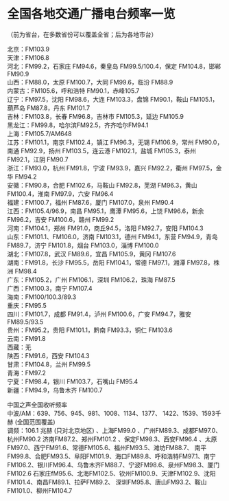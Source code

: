 # 全国各地交通广播电台频率一览  

（前为省台，在多数省份可以覆盖全省；后为各地市台）  

北京：FM103.9  
天津：FM106.8  
河北：FM99.2，石家庄 FM94.6，秦皇岛 FM99.5/100.4，保定 FM104.8，邯郸 FM90.9  
山西：FM88.0，太原 FM100.7，大同 FM99.6，临汾 FM88.9  
内蒙古：FM105.6，呼和浩特 FM90.1，赤峰105.7  
辽宁：FM97.5，沈阳 FM98.6，大连 FM103.3，盘锦 FM90.1，鞍山 FM105.1，葫芦岛 FM87.8，丹东 FM101.7  
吉林：FM103.8，长春 FM96.8，吉林市 FM105.3，延边 FM105.9  
黑龙江：FM99.8，哈尔滨FM92.5，齐齐哈尔FM94.1  
上海：FM105.7/AM648  
江苏：FM101.1，南京 FM102.4，镇江 FM96.3，无锡 FM106.9，常州 FM90.0，南通 FM92.9，扬州 FM103.5，连云港 FM102.1，盐城 FM105.3，泰州 FM92.1，江阴 FM90.7  
浙江：FM93.0，杭州 FM91.8，宁波 FM93.9，嘉兴 FM92.2，衢州 FM97.5，金华 FM94.2  
安徽：FM90.8，合肥 FM102.6，马鞍山 FM92.8，芜湖 FM96.3，黄山 FM100.4，淮南 FM97.9，六安 FM96.4  
福建：FM100.7，福州 FM87.6，厦门 FM107.0，泉州 FM90.4  
江西：FM105.4/96.9，南昌 FM95.1，鹰潭 FM95.6，上饶 FM96.6，新余 FM96.2，吉安 FM100.6，赣州 FM99.2  
河南：FM104.1，郑州 FM91.0，商丘94.5，洛阳 FM92.7，安阳 FM104.3  
山东：FM101.1、FM106.0，济南 FM103.1，德州 FM94.1，东营 FM94.9，青岛 FM89.7，济宁 FM101.8，烟台 FM103.0，淄博 FM100.0  
湖北：FM107.8，武汉 FM89.6，宜昌 FM105.9，黄冈 FM107.6  
湖南：FM91.8，长沙 FM95.5，岳阳 FM104.1，常德 FM97.1，湘潭 FM97.8，株洲 FM98.4  
广东：FM105.2，广州 FM106.1，深圳 FM106.2，珠海 FM87.5  
广西：FM100.3，南宁 FM107.4  
海南：FM100/100.3/89.3  
重庆：FM95.5  
四川：FM101.7，成都 FM91.4，泸州 FM100.6，广安 FM94.7，雅安 FM89.5/93.5  
贵州：FM95.2，贵阳 FM101.1，黔南 FM93.3，铜仁 FM103.6  
云南：FM91.8  
西藏：无  
陕西：FM91.6，西安 FM104.3  
甘肃：FM104.8，兰州 FM99.5  
青海：FM97.2  
宁夏：FM98.4，银川 FM103.7，石嘴山 FM95.4  
新疆：FM94.9，乌鲁木齐 FM100.7  

中国之声全国收听频率  
中波/AM：639、756、945、981、1008、1134、1377、 1422、1539、1593千赫 (全国范围覆盖)  
调频：106.1 兆赫 (只对北京地区) 、上海FM99.0 、广州FM89.3、成都FM97.0、杭州FM90.2 济南FM87.2、郑州FM101.2 、保定FM98.3、西安FM96.4 、太原FM97.0、西宁FM91.6、常德FM105.6、福州FM93.5、潍坊FM88.7、 南平FM99.8、合肥FM93.5、阜阳FM101.9、海口FM89.8、呼和浩特FM97.1、南宁FM106.2、银川FM96.4、乌鲁木齐FM88.7、宁波FM98.6、泉州FM98.3、厦门FM102.6 石家庄fM95.6、北海FM102.5、钦州FM100.9、天津FM102.9、沈阳FM101.4、南昌FM89.1、拉萨FM89.2、 深圳FM95.8、唐山FM93.2、鞍山FM101.0、柳州FM104.7